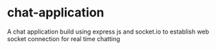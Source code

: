 # chat-application
A chat application build using express js and socket.io to establish web socket connection for real time chatting 
